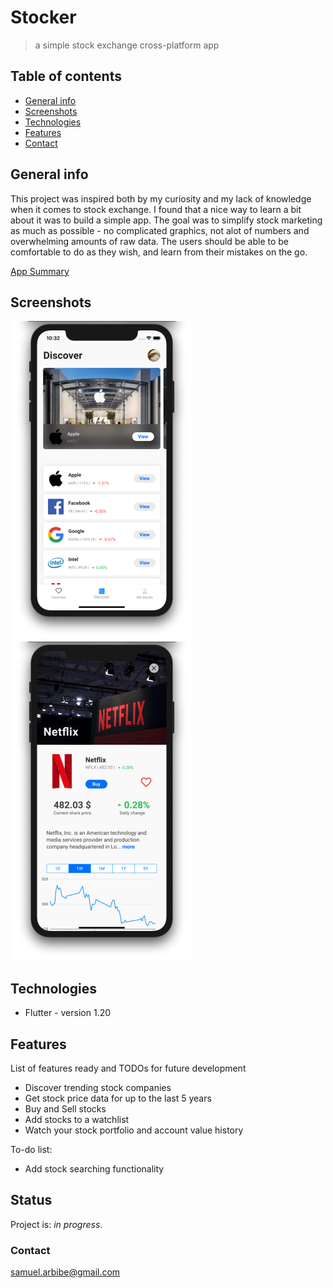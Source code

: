 # Stocker
> a simple stock exchange cross-platform app

## Table of contents
* [General info](#general-info)
* [Screenshots](#screenshots)
* [Technologies](#technologies)
* [Features](#features)
* [Contact](#contact)

## General info
This project was inspired both by my curiosity and my lack of knowledge when it comes to stock exchange. I found that a nice way to learn a bit about it was to build a simple app.
The goal was to simplify stock marketing as much as possible - no complicated graphics, not alot of numbers and overwhelming amounts of raw data.
The users should be able to be comfortable to do as they wish, and learn from their mistakes on the go.

[App Summary](docs/Stocker.pdf)

## Screenshots
![Example screenshot](docs/screenshots/screenshot1.png)
![Example screenshot](docs/screenshots/screenshot2.png)

## Technologies
* Flutter - version 1.20

## Features
List of features ready and TODOs for future development
* Discover trending stock companies
* Get stock price data for up to the last 5 years
* Buy and Sell stocks
* Add stocks to a watchlist
* Watch your stock portfolio and account value history

To-do list:
* Add stock searching functionality

## Status
Project is: _in progress_.

### Contact
samuel.arbibe@gmail.com
